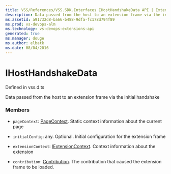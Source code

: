 ```yaml
---
title: VSS/References/VSS.SDK.Interfaces IHostHandshakeData API | Extensions for Visual Studio Team Services
description: Data passed from the host to an extension frame via the initial handshake
ms.assetid: a91732d8-ba66-b488-9dfa-fc178d794f89
ms.prod: vs-devops-alm
ms.technology: vs-devops-extensions-api
generated: true
ms.manager: douge
ms.author: elbatk
ms.date: 08/04/2016
---
```


# IHostHandshakeData

Defined in vss.d.ts


Data passed from the host to an extension frame via the initial handshake 

### Members

* `pageContext`: [PageContext](../../../VSS/References/SDK_Interfaces/PageContext.md). Static context information about the current page

* `initialConfig`: any. Optional. Initial configuration for the extension frame

* `extensionContext`: [IExtensionContext](../../../VSS/References/VSS_SDK_Interfaces/IExtensionContext.md). Context information about the extension

* `contribution`: [Contribution](../../../VSS/References/SDK_Interfaces/Contribution.md). The contribution that caused the extension frame to be loaded.

